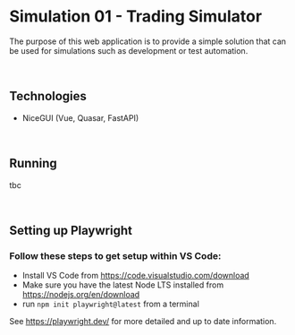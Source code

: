 # Simulation 01 - Trading Simulator

The purpose of this web application is to provide a simple solution that can be used for simulations such as development or test automation.

<br>

## Technologies
- NiceGUI (Vue, Quasar, FastAPI)

<br>

## Running 
tbc

<br>

## Setting up Playwright

### Follow these steps to get setup within VS Code:
- Install VS Code from https://code.visualstudio.com/download
- Make sure you have the latest Node LTS installed from https://nodejs.org/en/download
- run `npm init playwright@latest` from a terminal

See https://playwright.dev/ for more detailed and up to date information.

